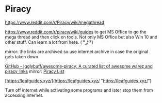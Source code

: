 # Piracy

https://www.reddit.com/r/Piracy/wiki/megathread 

https://www.reddit.com/r/piracy/wiki/guides to get MS Office to go the mega thread and then click on tools. Not only MS Office but also Win 10 and other stuff. Can learn a lot from here. ( ͡° ͜ʖ ͡°)

mirror: the links are archived so use internet archive in case the original gets taken down 

[GitHub - Igglybuff/awesome-piracy: A curated list of awesome warez and piracy links](https://github.com/Igglybuff/awesome-piracy "https://github.com/Igglybuff/awesome-piracy") mirror: [Piracy List](https://odysee.com/piracy-list:7 "https://odysee.com/piracy-list:7") 

[https://leafguides.xyz/](https://leafguides.xyz/ "https://leafguides.xyz/")

Turn off internet while activating some programs and later stop them from accessing internet. 
